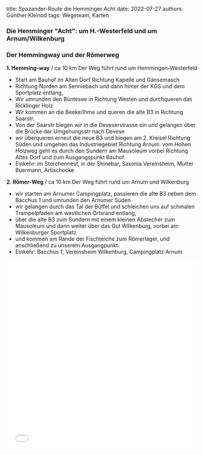 title: Spazander-Route die Hemminger Acht
date: 2022-07-27
authors: Günther Kleinod
tags: Wegeteam, Karten

### Die Hemminger "Acht": um H.-Westerfeld und um Arnum/Wilkenburg
### Der Hemmingway und der Römerweg

**1.	Hemming-way**     / ca 10 km
Der Weg führt rund um Hemmingen-Westerfeld
-	Start am Bauhof im Alten Dorf Richtung Kapelle und Gänsemasch
-	Richtung Norden am Senniebach und dann hinter der KGS und dem Sportplatz entlang, 
-	Wir umrunden den Büntesee in Richtung Westen und durchqueren das Ricklinger Holz
-	Wir kommen an die Beeke/Ihme und queren die alte B3 in Richtung Saarstr.
-	Von der Saarstr biegen wir in die Deveserstrasse ein und gelangen über die Brücke der Umgehungsstr nach Devese
-	wir überqueren erneut die neue B3 und biegen am 2. Kreisel Richtung Süden und umgehen das Industriegebiet Richtung Arnum. vom Hohen Holzweg geht es durch den Sundern am Mausoleum vorbei Richtung Altes Dorf und zum Ausgangspunkt Bauhof.
-	Einkehr: im Storchennest, in der Shinebar, Saxonia Vereinsheim, Mutter Buermann, Artischocke




**2.	Römer-Weg** / ca 10 km
Der Weg führt rund um Arnum und Wilkenburg
- wir starten am Arnumer Campingplatz, passieren die alte B3 neben dem Bacchus 1 und umrunden den Arnumer Süden
- wir gelangen durch das Tal der Büffel und schleichen uns auf schmalen Trampelpfaden am westlichen Ortsrand entlang, 
- über die alte B3 zum Sundern mit einem kleinen Abstecher zum Mausoleum und dann weiter über das Gut Wilkenburg, vorbei am Wilkenburger Sportplatz 
- und kommen am Rande der Fischteiche zum Römerlager, und anschließend zu unserem Ausgangpunkt.
-	Einkehr: Bacchus 1, Vereinsheim Wilkenburg, Campingplatz Arnum


<iframe width="100%" height="500px" frameborder="0" allowfullscreen src="//umap.openstreetmap.de/de/map/spazandern-in-hemmigen_21752?scaleControl=false&miniMap=false&scrollWheelZoom=true&zoomControl=true&allowEdit=false&moreControl=false&searchControl=true&tilelayersControl=false&embedControl=false&datalayersControl=false&onLoadPanel=undefined&captionBar=false&datalayers=121773&locateControl=null&measureControl=false"></iframe>



